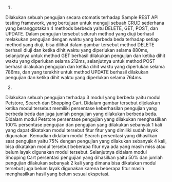 1.
Dilakukan sebuah pengujian secara otomatis terhadap Sample REST API testing framework, yang bertujuan untuk menguji sebuah CRUD sederhana yang beranggotakan 
4 methods berbeda yaitu DELETE, GET, POST, dan UPDATE. Dalam pengujian tersebut seluruh method yang diuji berhasil melakukan pengujian dengan waktu yang berbeda
beda terhadap setiap method yang diuji, bisa dilihat dalam gambar tersebut method DELETE berhasil diuji dan ketika dihit waktu yang diperlukan selama 880ms, selanjutnya 
untuk method GET berhasil dilakukan pengujian dan ketika dihit waktu yang diperlukan selama 212ms, selanjutnya untuk method POST berhasil dilakukan pengujian dan ketika 
dihit waktu yang diperlukan selama 786ms, dan yang terakhir untuk method UPDATE berhasil dilakukan pengujian dan ketika dihit waktu yang diperlukan selama 764ms.

2.
Dilakukan sebuah pengujian terhadap 3 modul yang berbeda yaitu modul Petstore, Search dan Shopping Cart. Didalam gambar tersebut dijelaskan ketika modul tersebut memiliki
persentase keberhasilan pengujian yang berbeda beda dan juga jumlah pengujian yang dilakukan berbeda beda. Didalam modul Petstore persentase pengujian yang dilakukan menghasilkan
100% persentase pengujian dan pengujian yang dilakukan sebanyak 1 kali yang dapat dikatakan modul tersebut fitur fitur yang dimiliki sudah layak digunakan. Kemudian didalam modul Search
persentasi yang dihasilkan saat pengujian yaitu 75% dengan pengujian yang dilakukan sebanyak 4 kali, bisa dikatakan modul tersebut beberapa fitur nya ada yang masih miss atau
belum layak digunakan modul tersebut. Selanjutnya didalam modul Shopping Cart persentasi pengujian yang dihasilkan yaitu 50% dan jumlah pengujian dilakukan sebanyak 2 kali 
yang dimana bisa dikatakan modul tersebut juga belum layak digunakan karena beberapa fitur masih menghasilkan hasil yang belum sesuai ekspetasi. 